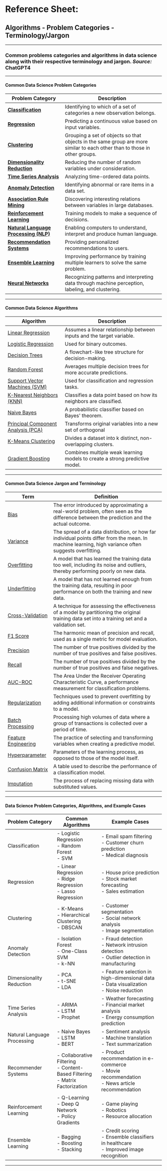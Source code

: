 # Reference Sheet:
## Algorithms - Problem Categories - Terminology/Jargon
---
### Common problems categories and algorithms in data science along with their respective terminology and jargon. *Source:* ChatGPT4

---

#### Common Data Science Problem Categories
| Problem Category | Description |
|------------------|-------------|
| [**Classification**](https://en.wikipedia.org/wiki/Statistical_classification) | Identifying to which of a set of categories a new observation belongs. |
| [**Regression**](https://en.wikipedia.org/wiki/Regression_analysis) | Predicting a continuous value based on input variables. |
| [**Clustering**](https://en.wikipedia.org/wiki/Cluster_analysis) | Grouping a set of objects so that objects in the same group are more similar to each other than to those in other groups. |
| [**Dimensionality Reduction**](https://en.wikipedia.org/wiki/Dimensionality_reduction) | Reducing the number of random variables under consideration. |
| [**Time Series Analysis**](https://en.wikipedia.org/wiki/Time_series) | Analyzing time-ordered data points. |
| [**Anomaly Detection**](https://en.wikipedia.org/wiki/Anomaly_detection) | Identifying abnormal or rare items in a data set. |
| [**Association Rule Mining**](https://en.wikipedia.org/wiki/Association_rule_learning) | Discovering interesting relations between variables in large databases. |
| [**Reinforcement Learning**](https://en.wikipedia.org/wiki/Reinforcement_learning) | Training models to make a sequence of decisions. |
| [**Natural Language Processing (NLP)**](https://en.wikipedia.org/wiki/Natural_language_processing) | Enabling computers to understand, interpret and produce human language. |
| [**Recommendation Systems**](https://en.wikipedia.org/wiki/Recommender_system) | Providing personalized recommendations to users.|
| [**Ensemble Learning**](https://www.sciencedirect.com/science/article/pii/S1877050918312463) | Improving performance by training multiple learners to solve the same problem.|
| [**Neural Networks**](https://en.wikipedia.org/wiki/Artificial_neural_network) | Recognizing patterns and interpreting data through machine perception, labeling, and clustering.|

--- 

#### Common Data Science Algorithms
| Algorithm | Description |
|-----------|-------------|
| [Linear Regression](https://en.wikipedia.org/wiki/Linear_regression) | Assumes a linear relationship between inputs and the target variable. |
| [Logistic Regression](https://en.wikipedia.org/wiki/Logistic_regression) | Used for binary outcomes. |
| [Decision Trees](https://en.wikipedia.org/wiki/Decision_tree) | A flowchart-like tree structure for decision-making. |
| [Random Forest](https://en.wikipedia.org/wiki/Random_forest) | Averages multiple decision trees for more accurate predictions. |
| [Support Vector Machines (SVM)](https://en.wikipedia.org/wiki/Support_vector_machine) | Used for classification and regression tasks. |
| [K-Nearest Neighbors (KNN)](https://en.wikipedia.org/wiki/K-nearest_neighbors_algorithm) | Classifies a data point based on how its neighbors are classified. |
| [Naive Bayes](https://en.wikipedia.org/wiki/Naive_Bayes_classifier) | A probabilistic classifier based on Bayes' theorem. |
| [Principal Component Analysis (PCA)](https://en.wikipedia.org/wiki/Principal_component_analysis) | Transforms original variables into a new set of orthogonal | variables. |
| [K-Means Clustering](https://en.wikipedia.org/wiki/K-means_clustering) | Divides a dataset into k distinct, non-overlapping clusters. |
| [Gradient Boosting](https://en.wikipedia.org/wiki/Gradient_boosting) | Combines multiple weak learning models to create a strong predictive model. |

---

#### Common Data Science Jargon and Terminology

| Term | Definition |
|------|------------|
| [Bias](https://en.wikipedia.org/wiki/Bias_(statistics)) | The error introduced by approximating a real-world problem, often seen as the difference between the prediction and the actual outcome. |
| [Variance](https://en.wikipedia.org/wiki/Variance) | The spread of a data distribution, or how far individual points differ from the mean. In machine learning, high variance often suggests overfitting. |
| [Overfitting](https://en.wikipedia.org/wiki/Overfitting) | A model that has learned the training data too well, including its noise and outliers, thereby performing poorly on new data. |
| [Underfitting](https://en.wikipedia.org/wiki/Underfitting) | A model that has not learned enough from the training data, resulting in poor performance on both the training and new data. |
| [Cross-Validation](https://en.wikipedia.org/wiki/Cross-validation_(statistics)) | A technique for assessing the effectiveness of a model by partitioning the original training data set into a training set and a validation set. |
| [F1 Score](https://en.wikipedia.org/wiki/F1_score) | The harmonic mean of precision and recall, used as a single metric for model evaluation. |
| [Precision](https://en.wikipedia.org/wiki/Precision_and_recall) | The number of true positives divided by the number of true positives and false positives. |
| [Recall](https://en.wikipedia.org/wiki/Precision_and_recall) | The number of true positives divided by the number of true positives and false negatives. |
| [AUC-ROC](https://en.wikipedia.org/wiki/Receiver_operating_characteristic#Area_under_the_curve) | The Area Under the Receiver Operating Characteristic Curve, a performance measurement for classification problems. |
| [Regularization](https://en.wikipedia.org/wiki/Regularization_(mathematics)) | Techniques used to prevent overfitting by adding additional information or constraints to a model. |
| [Batch Processing](https://en.wikipedia.org/wiki/Batch_processing) | Processing high volumes of data where a group of transactions is collected over a period of time. |
| [Feature Engineering](https://en.wikipedia.org/wiki/Feature_engineering) | The practice of selecting and transforming variables when creating a predictive model. |
| [Hyperparameter](https://en.wikipedia.org/wiki/Hyperparameter_(machine_learning)) | Parameters of the learning process, as opposed to those of the model itself. |
| [Confusion Matrix](https://en.wikipedia.org/wiki/Confusion_matrix) | A table used to describe the performance of a classification model. |
| [Imputation](https://en.wikipedia.org/wiki/Imputation_(statistics)) | The process of replacing missing data with substituted values. |

---

#### Data Science Problem Categories, Algorithms, and Example Cases

| Problem Category | Common Algorithms | Example Cases |
|------------------|-------------------|---------------|
| Classification   | - Logistic Regression<br>- Random Forest<br>- SVM | - Email spam filtering<br>- Customer churn prediction<br>- Medical diagnosis |
| Regression       | - Linear Regression<br>- Ridge Regression<br>- Lasso Regression | - House price prediction<br>- Stock market forecasting<br>- Sales estimation |
| Clustering       | - K-Means<br>- Hierarchical Clustering<br>- DBSCAN | - Customer segmentation<br>- Social network analysis<br>- Image segmentation |
| Anomaly Detection| - Isolation Forest<br>- One-Class SVM<br>- k-NN | - Fraud detection<br>- Network intrusion detection<br>- Outlier detection in manufacturing |
| Dimensionality Reduction | - PCA<br>- t-SNE<br>- LDA | - Feature selection in high-dimensional data<br>- Data visualization<br>- Noise reduction |
| Time Series Analysis | - ARIMA<br>- LSTM<br>- Prophet | - Weather forecasting<br>- Financial market analysis<br>- Energy consumption prediction |
| Natural Language Processing | - Naive Bayes<br>- LSTM<br>- BERT | - Sentiment analysis<br>- Machine translation<br>- Text summarization |
| Recommender Systems | - Collaborative Filtering<br>- Content-Based Filtering<br>- Matrix Factorization | - Product recommendation in e-commerce<br>- Movie recommendation<br>- News article recommendation |
| Reinforcement Learning | - Q-Learning<br>- Deep Q Network<br>- Policy Gradients | - Game playing<br>- Robotics<br>- Resource allocation |
| Ensemble Learning | - Bagging<br>- Boosting<br>- Stacking | - Credit scoring<br>- Ensemble classifiers in healthcare<br>- Improved image recognition |

---